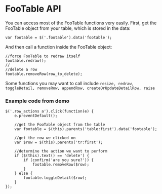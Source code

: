 # FooTable API

You can access most of the FooTable functions very easily. First, get the
FooTable object from your table, which is stored in the data:

    var footable = $('.footable').data('footable');

And then call a function inside the FooTable object:

    //force FooTable to redraw itself
    footable.redraw();
    //
    //delete a row
    footable.removeRow(row_to_delete);

Some functions you may want to call include `resize, redraw, toggleDetail, removeRow, appendRow, createOrUpdateDetailRow, raise`

### Example code from demo

    $('.row_actions a').click(function(e) {
        e.preventDefault();

        //get the FooTable object from the table
        var footable = $(this).parents('table:first').data('footable');

        //get the row we clicked on
        var $row = $(this).parents('tr:first');

        //determine the action we want to perform
        if ($(this).text() == 'delete') {
            if (confirm('are you sure?')) {
                footable.removeRow($row);
            }
        } else {
            footable.toggleDetail($row);
        }
    });
